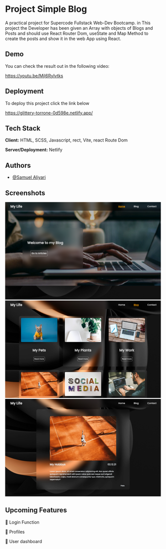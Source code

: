 
# Project Simple Blog

A practical project for Supercode Fullstack Web-Dev Bootcamp.
in This project the Developer has been given an Array with objects of Blogs and Posts and should use React Router Dom, useState and Map Method to create the posts and show it in the web App using React.




## Demo

You can check the result out in the following video:

https://youtu.be/MjI6RyIvtks

## Deployment

To deploy this project click the link below

https://glittery-torrone-0d598e.netlify.app/


## Tech Stack

**Client:** HTML, SCSS, Javascript, rect, Vite, react Route Dom

**Server/Deployment:** Netlify


## Authors

- [@Samuel Aliyari](https://github.com/samuelaliyari)


## Screenshots

![App Screenshot](./src/assets/img/1.png)
![App Screenshot](./src/assets/img/2.png)
![App Screenshot](./src/assets/img/3.png)


## Upcoming Features

🚧 Login Function

🚧 Profiles 

🚧 User dashboard
